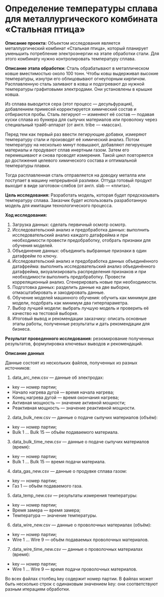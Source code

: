 # Определение температуры сплава для металлургического комбината «Стальная птица»

**Описание проекта:** Объектом исследования является металлургический комбинат «Стальная птица», который планирует уменьшить потребление электроэнергии на этапе обработки стали. Для этого комбинату нужно контролировать температуру сплава.

**Описание этапа обработки:** Сталь обрабатывают в металлическом ковше вместимостью около 100 тонн. Чтобы ковш выдерживал высокие температуры, изнутри его облицовывают огнеупорным кирпичом. Расплавленную сталь заливают в ковш и подогревают до нужной температуры графитовыми электродами. Они установлены в крышке ковша.

Из сплава выводится сера (этот процесс — десульфурация), добавлением примесей корректируется химический состав и отбираются пробы. Сталь легируют — изменяют её состав — подавая куски сплава из бункера для сыпучих материалов или проволоку через специальный трайб-аппарат (от англ. tribe — «масса»).

Перед тем как первый раз ввести легирующие добавки, измеряют температуру стали и производят её химический анализ. Потом температуру на несколько минут повышают, добавляют легирующие материалы и продувают сплав инертным газом. Затем его перемешивают и снова проводят измерения. Такой цикл повторяется до достижения целевого химического состава и оптимальной температуры плавки.

Тогда расплавленная сталь отправляется на доводку металла или поступает в машину непрерывной разливки. Оттуда готовый продукт выходит в виде заготовок-слябов (от англ. slab — «плита»).

**Цель исследования:** Разработать модель, которая будет предсказывать температуру сплава. Заказчик будет использовать разработанную модель для имитации технологического процесса.

**Ход исследования:**

1. Загрузка данных: сделать первичный осмотр осмотр.
2. Исследовательский анализ и предобработка данных: выполнить исследовательский анализ каждого датафрейма и при необходимости провести предобработку, отобрать признаки для обучения моделей.
3. Объединение данных: объединить выбранные признаки в один датафрейм по ключу.
4. Исследовательский анализ и предобработка данных объединённого датафрейма: выполнить исследовательский анализ объединённого датафрейма, визуализировать распределения признаков и при необходимости выполнить предобработку. Провести корреляционный анализ. Сгенерировать новые при необходимости.
5. Подготовка данных: разделить данные на две выборки, отмасштабировать и закодировать данные.
6. Обучение моделей машинного обучения: обучить как минимум две модели, подобрать как минимум два гиперпараметра.
7. Выбор лучшей модели: выбрать лучшую модель и проверить её качество на тестовой выборке.
8. Итоговый вывод и рекомендации заказчику: описать основные этапы работы, полученные результаты и дать рекомендации для бизнеса.

**Результат проведенного исследования:** резюмирование полученных результатов, формулировка ключевых выводов и рекомендаций.

**Описание данных**

Данные состоят из нескольких файлов, полученных из разных источников:
1. data_arc_new.csv — данные об электродах:
- key — номер партии;
- Начало нагрева дугой — время начала нагрева;
- Конец нагрева дугой — время окончания нагрева;
- Активная мощность — значение активной мощности;
- Реактивная мощность — значение реактивной мощности.

2. data_bulk_new.csv — данные о подаче сыпучих материалов (объём):
- key — номер партии;
- Bulk 1 … Bulk 15 — объём подаваемого материала.

3. data_bulk_time_new.csv — данные о подаче сыпучих материалов (время):
- key — номер партии;
- Bulk 1 … Bulk 15 — время подачи материала.

4. data_gas_new.csv — данные о продувке сплава газом:
- key — номер партии;
- Газ 1 — объём подаваемого газа.

5. data_temp_new.csv — результаты измерения температуры:
- key — номер партии;
- Время замера — время замера;
- Температура — значение температуры.

6. data_wire_new.csv — данные о проволочных материалах (объём):
- key — номер партии;
- Wire 1 … Wire 9 — объём подаваемых проволочных материалов.

7. data_wire_time_new.csv — данные о проволочных материалах (время):
- key — номер партии;
- Wire 1 … Wire 9 — время подачи проволочных материалов.

Во всех файлах столбец key содержит номер партии. В файлах может быть несколько строк с одинаковым значением key: они соответствуют разным итерациям обработки.
